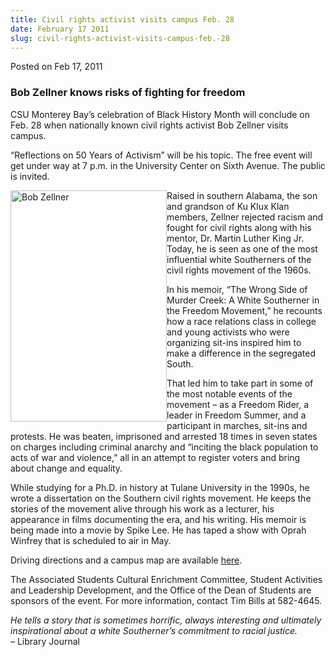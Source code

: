 ```yaml
---
title: Civil rights activist visits campus Feb. 28
date: February 17 2011
slug: civil-rights-activist-visits-campus-feb.-28
---
```


 



<span class="date">Posted on Feb 17, 2011    </span>
<h3>Bob Zellner knows risks of fighting for freedom</h3>
<p>CSU Monterey Bay&#x2019;s celebration of Black History Month will
conclude on Feb. 28 when nationally known civil rights activist Bob
Zellner visits campus.</p>
<p>&#x201C;Reflections on 50 Years of Activism&#x201D; will be his topic. The
free event will get under way at 7 p.m. in the University Center on
Sixth Avenue. The public is invited.</p>
<p><img alt="Bob Zellner" src="https://news.csumb.edu/sites/default/files/65/attachments/news/images/bob_zellner_photo.jpg" style="width:250px; height:370px; float:left">Raised in southern
Alabama, the son and grandson of Ku Klux Klan members, Zellner
rejected racism and fought for civil rights along with his mentor,
Dr. Martin Luther King Jr. Today, he is seen as one of the most
influential white Southerners of the civil rights movement of the
1960s.</img></p>
<p>In his memoir, &#x201C;The Wrong Side of Murder Creek: A White
Southerner in the Freedom Movement,&#x201D; he recounts how a race
relations class in college and young activists who were organizing
sit-ins inspired him to make a difference in the segregated
South.</p>
<p>That led him to take part in some of the most notable events of
the movement &#x2013; as a Freedom Rider, a leader in Freedom Summer, and
a participant in marches, sit-ins and protests. He was beaten,
imprisoned and arrested 18 times in seven states on charges
including criminal anarchy and &#x201C;inciting the black population to
acts of war and violence,&#x201D; all in an attempt to register voters and
bring about change and equality.</p>
<p>While studying for a Ph.D. in history at Tulane University in
the 1990s, he wrote a dissertation on the Southern civil rights
movement. He keeps the stories of the movement alive through his
work as a lecturer, his appearance in films documenting the era,
and his writing. His memoir is being made into a movie by Spike
Lee. He has taped a show with Oprah Winfrey that is scheduled to
air in May.</p>
<p>Driving directions and a campus map are available <a href="https://csumb.edu/map" rel="nofollow">here</a>.</p>
<p>The Associated Students Cultural Enrichment Committee, Student
Activities and Leadership Development, and the Office of the Dean
of Students are sponsors of the event. For more information,
contact Tim Bills at 582-4645.</p>
<p><em>He tells a story that is sometimes horrific, always
interesting and ultimately inspirational about a white Southerner&#x2019;s
commitment to racial justice.</em><br>
&#x2013; Library Journal<br>
&#xA0;</br></br></p>





 
